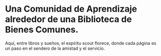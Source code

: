 # Una Comunidad de Aprendizaje alrededor de una Biblioteca de Bienes Comunes.


Aquí, entre libros y sueños, el espíritu scout florece, donde cada página es un paso en el sendero de la amistad y el servicio.
